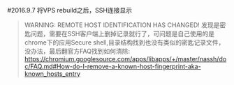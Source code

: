#2016.9.7
将VPS rebuild之后，SSH连接显示
> WARNING: REMOTE HOST IDENTIFICATION HAS CHANGED!
发现是密匙问题，需要在SSH客户端上删掉记录就行了，可问题是自己使用的是chrome下的应用Secure shell,目录结构找到也没有类似的密匙记录文件，
没办法，最后翻官方FAQ找到如何清除:
https://chromium.googlesource.com/apps/libapps/+/master/nassh/doc/FAQ.md#How-do-I-remove-a-known-host-fingerprint-aka-known_hosts_entry
